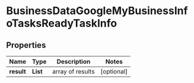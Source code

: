 # BusinessDataGoogleMyBusinessInfoTasksReadyTaskInfo


## Properties

| Name | Type | Description | Notes |
|------------ | ------------- | ------------- | -------------|
**result** | **List<BusinessDataGoogleMyBusinessInfoTasksReadyResultInfo>** | array of results |[optional]|
